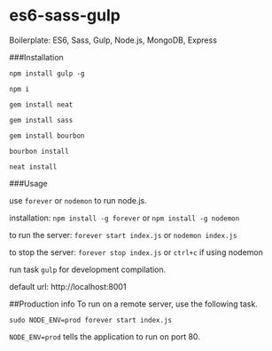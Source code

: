 # es6-sass-gulp
Boilerplate: ES6, Sass, Gulp, Node.js, MongoDB, Express

###Installation

`npm install gulp -g`

`npm i`

`gem install neat`

`gem install sass`

`gem install bourbon`

`bourbon install`

`neat install`

###Usage

use `forever` or `nodemon` to run node.js.

installation:
`npm install -g forever` or
`npm install -g nodemon`

to run the server:
`forever start index.js` or
`nodemon index.js`

to stop the server:
`forever stop index.js` or
`ctrl+c` if using nodemon

run task `gulp` for development compilation.

default url: http://localhost:8001

##Production info
To run on a remote server, use the following task.

`sudo NODE_ENV=prod forever start index.js`

`NODE_ENV=prod` tells the application to run on port 80.
